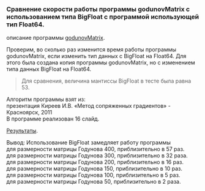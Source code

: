### Сравнение скорости работы программы godunovMatrix с использованием типа BigFloat с программой использующей тип Float64.

описание программы [godunovMatrix](https://github.com/ATeteryatnikov/Method-Conjugate-Gradients/blob/master/%D0%9E%D0%BF%D0%B8%D1%81%D0%B0%D0%BD%D0%B8%D0%B5%20%D0%BF%D1%80%D0%BE%D0%B3%D1%80%D0%B0%D0%BC%D0%BC%D1%8B%20godunovMatrix.md).  

Проверим, во сколько раз изменится время работы программы godunovMatrix, если изменить тип данных с BigFloat на Float64. Для этого была создана копия программы godunovMatrix, но с изменением типа данных BigFloat на Float64. 

> Для сравнения, величина мантиссы BigFloat в тесте была равна 53.

Алгоритм программы взят из:   
презентация Киреев И.В. «Метод сопряженных градиентов» - Красноярск, 2011  
В программе реализован 16 слайд.  

[Результаты](https://github.com/ATeteryatnikov/Method-Conjugate-Gradients/blob/master/%D0%A2%D0%B5%D1%81%D1%82%D1%8B%20%D0%B8%20%D1%81%D1%80%D0%B0%D0%B2%D0%BD%D0%B5%D0%BD%D0%B8%D1%8F/%D0%A1%D1%80%D0%B0%D0%B2%D0%BD%D0%B5%D0%BD%D0%B8%D0%B5%20%D0%B2%D1%80%D0%B5%D0%BC%D0%B5%D0%BD%D0%B8%20%D1%80%D0%B0%D0%B1%D0%BE%D1%82%D1%8B%20%D0%BF%D1%80%D0%BE%D0%B3%D1%80%D0%B0%D0%BC%D0%BC%D1%8B%20%D1%81%20%D0%B8%D1%81%D0%BF%D0%BE%D0%BB%D1%8C%D0%B7%D0%BE%D0%B2%D0%B0%D0%BD%D0%B8%D0%B5%D0%BC%20BigFloat%20%D0%B8%20%D1%81%20Float64/%D0%A0%D0%B5%D0%B7%D1%83%D0%BB%D1%8C%D1%82%D0%B0%D1%82%D1%8B.md).  

Вывод: Использование BigFloat замедляет работу программы  
для размерности матрицы Годунова 400, приблизительно в 57 раз.  
для размерности матрицы Годунова 300, приблизительно в 32 раза.  
для размерности матрицы Годунова 200, приблизительно в 16 раз.  
для размерности матрицы Годунова 150, приблизительно в 10 раз.   
для размерности матрицы Годунова 100, приблизительно в 5 раз.  
для размерности матрицы Годунова 50, приблизительно в 2 раза.


 
